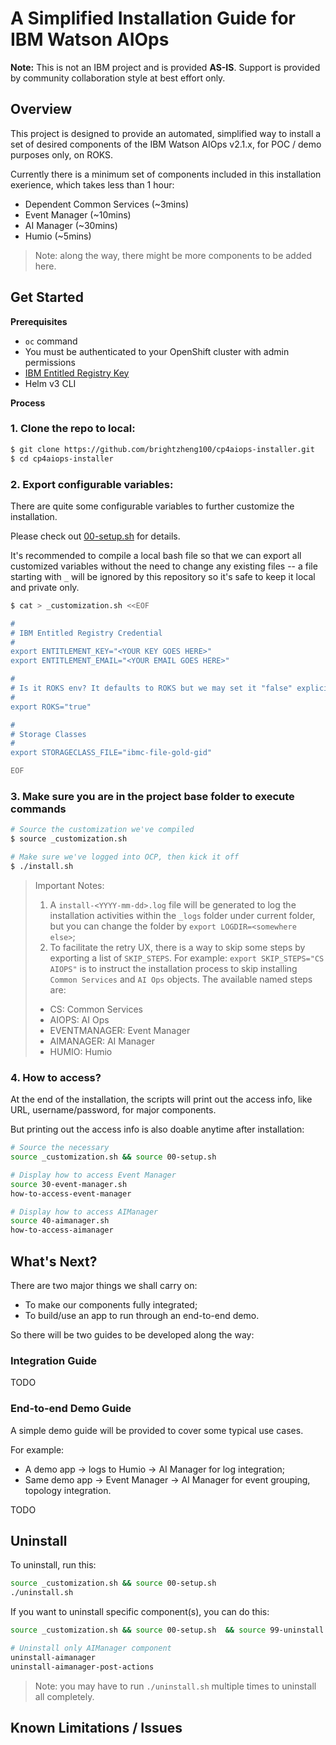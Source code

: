 # A Simplified Installation Guide for IBM Watson AIOps

**Note:** This is not an IBM project and is provided **AS-IS**. Support is provided by community collaboration style at best effort only.

## Overview

This project is designed to provide an automated, simplified way to install a set of desired components of the IBM Watson AIOps v2.1.x, for POC / demo purposes only, on ROKS.

Currently there is a minimum set of components included in this installation exerience, which takes less than 1 hour:

- Dependent Common Services (~3mins)
- Event Manager (~10mins)
- AI Manager (~30mins)
- Humio (~5mins)

> Note: along the way, there might be more components to be added here.


## Get Started

**Prerequisites**

- `oc` command
- You must be authenticated to your OpenShift cluster with admin permissions
- [IBM Entitled Registry Key](https://myibm.ibm.com/products-services/containerlibrary) 
- Helm v3 CLI

**Process**

### 1. Clone the repo to local:

```sh
$ git clone https://github.com/brightzheng100/cp4aiops-installer.git
$ cd cp4aiops-installer
```


### 2. Export configurable variables:

There are quite some configurable variables to further customize the installation.

Please check out [00-setup.sh](./00-setup.sh) for details.

It's recommended to compile a local bash file so that we can export all customized variables without the need to change any existing files -- a file starting with `_` will be ignored by this repository so it's safe to keep it local and private only.

```sh
$ cat > _customization.sh <<EOF

#
# IBM Entitled Registry Credential
#
export ENTITLEMENT_KEY="<YOUR KEY GOES HERE>"
export ENTITLEMENT_EMAIL="<YOUR EMAIL GOES HERE>"

#
# Is it ROKS env? It defaults to ROKS but we may set it "false" explicitly
#
export ROKS="true"

#
# Storage Classes
#
export STORAGECLASS_FILE="ibmc-file-gold-gid"

EOF
```


### 3. Make sure you are in the project base folder to execute commands

```sh
# Source the customization we've compiled
$ source _customization.sh

# Make sure we've logged into OCP, then kick it off
$ ./install.sh
```

> Important Notes: 
> 1. A `install-<YYYY-mm-dd>.log` file will be generated to log the installation activities within the `_logs` folder under current folder, but you can change the folder by `export LOGDIR=<somewhere else>`;
> 2. To facilitate the retry UX, there is a way to skip some steps by exporting a list of `SKIP_STEPS`. For example: `export SKIP_STEPS="CS AIOPS"` is to instruct the installation process to skip installing `Common Services` and `AI Ops` objects. The available named steps are: 
>   - CS: Common Services
>   - AIOPS: AI Ops
>   - EVENTMANAGER: Event Manager
>   - AIMANAGER: AI Manager
>   - HUMIO: Humio


### 4. How to access?

At the end of the installation, the scripts will print out the access info, like URL, username/password, for major components.

But printing out the access info is also doable anytime after installation:

```sh
# Source the necessary
source _customization.sh && source 00-setup.sh

# Display how to access Event Manager
source 30-event-manager.sh
how-to-access-event-manager

# Display how to access AIManager
source 40-aimanager.sh
how-to-access-aimanager
```

## What's Next?

There are two major things we shall carry on:
- To make our components fully integrated;
- To build/use an app to run through an end-to-end demo.

So there will be two guides to be developed along the way:

### Integration Guide

TODO

### End-to-end Demo Guide

A simple demo guide will be provided to cover some typical use cases.

For example:
- A demo app -> logs to Humio -> AI Manager for log integration;
- Same demo app -> Event Manager -> AI Manager for event grouping, topology integration.

TODO

## Uninstall

To uninstall, run this:

```sh
source _customization.sh && source 00-setup.sh
./uninstall.sh
```

If you want to uninstall specific component(s), you can do this:

```sh
source _customization.sh && source 00-setup.sh  && source 99-uninstall.sh

# Uninstall only AIManager component
uninstall-aimanager
uninstall-aimanager-post-actions
```

> Note: you may have to run `./uninstall.sh` multiple times to uninstall all completely.

## Known Limitations / Issues

